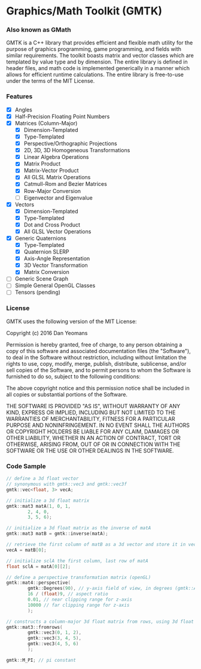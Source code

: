 # Graphics/Math Toolkit (GMTK) 
### Also known as GMath

GMTK is a C++ library that provides efficient and flexible math utility for the purpose of graphics programming, game programming, and fields with similar requirements. The toolkit boasts matrix and vector classes which are templated by value type and by dimension. The entire library is defined in header files, and math code is implemented generically in a manner which allows for efficient runtime calculations. The entire library is free-to-use under the terms of the MIT License.

### Features
- [x] Angles
- [x] Half-Precision Floating Point Numbers
- [x] Matrices (Column-Major)
  - [x] Dimension-Templated
  - [x] Type-Templated
  - [x] Perspective/Orthographic Projections
  - [x] 2D, 3D, 3D Homogeneous Transformations
  - [x] Linear Algebra Operations
  - [x] Matrix Product
  - [x] Matrix-Vector Product
  - [x] All GLSL Matrix Operations
  - [x] Catmull-Rom and Bezier Matrices
  - [x] Row-Major Conversion
  - [ ] Eigenvector and Eigenvalue
- [x] Vectors
  - [x] Dimension-Templated
  - [x] Type-Templated
  - [x] Dot and Cross Product
  - [x] All GLSL Vector Operations
- [x] Generic Quaternions
  - [x] Type-Templated
  - [x] Quaternion SLERP
  - [x] Axis-Angle Representation
  - [x] 3D Vector Transformation
  - [x] Matrix Conversion
- [ ] Generic Scene Graph
- [ ] Simple General OpenGL Classes
- [ ] Tensors (pending)

### License

GMTK uses the following version of the MIT License:

Copyright (c) 2016 Dan Yeomans

Permission is hereby granted, free of charge, to any person obtaining a copy of this software and associated documentation files (the "Software"), to deal in the Software without restriction, including without limitation the rights to use, copy, modify, merge, publish, distribute, sublicense, and/or sell copies of the Software, and to permit persons to whom the Software is furnished to do so, subject to the following conditions:

The above copyright notice and this permission notice shall be included in all copies or substantial portions of the Software.

THE SOFTWARE IS PROVIDED "AS IS", WITHOUT WARRANTY OF ANY KIND, EXPRESS OR IMPLIED, INCLUDING BUT NOT LIMITED TO THE WARRANTIES OF MERCHANTABILITY, FITNESS FOR A PARTICULAR PURPOSE AND NONINFRINGEMENT. IN NO EVENT SHALL THE AUTHORS OR COPYRIGHT HOLDERS BE LIABLE FOR ANY CLAIM, DAMAGES OR OTHER LIABILITY, WHETHER IN AN ACTION OF CONTRACT, TORT OR OTHERWISE, ARISING FROM, OUT OF OR IN CONNECTION WITH THE SOFTWARE OR THE USE OR OTHER DEALINGS IN THE SOFTWARE.

### Code Sample

``` c++
// define a 3d float vector
// synonymous with gmtk::vec3 and gmtk::vec3f
gmtk::vec<float, 3> vecA;

// initialize a 3d float matrix
gmtk::mat3 matA(1, 0, 1,
		2, 4, 0,
		3, 5, 6);

// initialize a 3d float matrix as the inverse of matA
gmtk::mat3 matB = gmtk::inverse(matA);

// retrieve the first column of matB as a 3d vector and store it in vecA
vecA = matB[0];

// initialize sclA the first column, last row of matA
float sclA = matA[0][2];

// define a perspective transformation matrix (openGL)
gmtk::mat4::perspective(
		gmtk::Degrees(90), // y-axis field of view, in degrees (gmtk::Angle)
		16 / (float)9, // aspect ratio
		0.01, // near clipping range for z-axis
		10000 // far clipping range for z-axis
		);

// constructs a column-major 3d float matrix from rows, using 3d float vectors
gmtk::mat3::fromrows(
		gmtk::vec3(0, 1, 2), 
		gmtk::vec3(3, 4, 5), 
		gmtk::vec3(4, 5, 6)
		);

gmtk::M_PI; // pi constant
```

